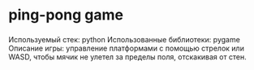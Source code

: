 # ping-pong game
###
Используемый стек: python
Использованные библиотеки: pygame
Описание игры: управление платформами с помощью стрелок или WASD, чтобы мячик не улетел за пределы поля, отскакивая от стен.
